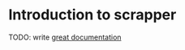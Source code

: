 # Introduction to scrapper

TODO: write [great documentation](http://jacobian.org/writing/what-to-write/)
